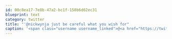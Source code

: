 ```yaml
---
id: 00c8ea17-7e8b-47a2-bc1f-158b6d62ec31
blueprint: text
category: twitter
title: "'@nickwynja just be careful what you wish for"
caption: '<span class="username username_linked">@<a href="https://twitter.com/nickwynja" title="Nick Wynja">nickwynja</a></span> just be careful what you wish for'
---
```

